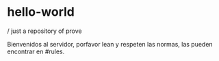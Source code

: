 # hello-world
/ just a repository of prove

Bienvenidos al servidor, porfavor lean y respeten las normas, las pueden encontrar en #rules.
